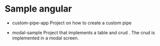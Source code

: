 # Sample angular

* custom-pipe-app  Project on how to create a custom pipe

* modal-sample  Project that implements a table and crud . The crud is implemented in a modal screen.
